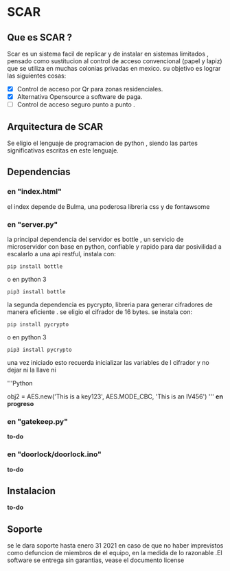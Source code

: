 
# SCAR

## Que es SCAR ?
Scar es un sistema facil de replicar y de instalar en sistemas limitados , pensado como sustitucion al control de acceso convencional (papel y lapiz) que se utiliza en muchas colonias privadas en mexico. su objetivo es lograr las siguientes cosas:

- [x] Control de acceso por Qr para zonas residenciales.
- [x] Alternativa Opensource a software de paga.
- [ ] Control de acceso seguro punto a punto .

## Arquitectura de SCAR
Se eligio el lenguaje de programacion de python , siendo las partes significativas escritas en este lenguaje.


## Dependencias
### en "index.html"
el index depende de Bulma, una poderosa libreria css y de fontawsome
### en "server.py"
la principal dependencia del servidor es bottle , un servicio de microservidor con base en python, confiable y rapido para dar posivilidad a escalarlo a una api restful, instala con:

    pip install bottle

o en python 3
 
    pip3 install bottle

la segunda dependencia es pycrypto, libreria para generar cifradores de manera eficiente . se eligio el cifrador de 16 bytes. se instala con:

    pip install pycrypto

o en python 3
    
    pip3 install pycrypto


una vez iniciado esto recuerda inicializar las variables de l cifrador y no dejar ni la llave ni 

'''Python

obj2 = AES.new('This is a key123', AES.MODE_CBC, 'This is an IV456')
'''
**en progreso**

### en "gatekeep.py" 
**to-do**
### en "doorlock/doorlock.ino"
**to-do**
## Instalacion 
**to-do**

## Soporte
se le dara soporte hasta enero 31 2021 en caso de que no haber imprevistos como defuncion de miembros de el equipo, en la medida de lo razonable .El software se entrega sin garantias, vease el documento license

